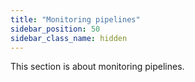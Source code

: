 ```yaml
---
title: "Monitoring pipelines"
sidebar_position: 50
sidebar_class_name: hidden
---
```


This section is about monitoring pipelines.